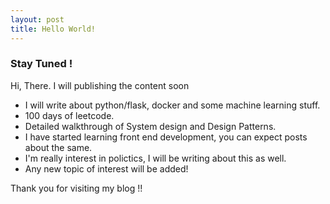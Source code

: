 ```yaml
---
layout: post
title: Hello World!
---
```


### Stay Tuned !


Hi, There. I will publishing the content soon

* I will write about python/flask, docker and some machine learning stuff.
* 100 days of leetcode.
* Detailed walkthrough of System design and Design Patterns.
* I have started learning front end development, you can expect posts about the same.
* I'm really interest in polictics, I will be writing about this as well.
* Any new topic of interest will be added!

Thank you for visiting my blog !!
